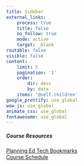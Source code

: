 ```yaml
---
title: Sidebar
external_links:
    process: true
    title: false
    no_follow: true
    mode: active
    target: _blank
routable: false
visible: false
content:
    limit: 5
    pagination: '1'
    order:
        dir: desc
        by: date
    items: '@self.children'
google_prettify: use_global
wow_js: use_global
animate_css: use_global
fontawesome: use_global
---
```


##### Course Resources
[Planning Ed Tech Bookmarks](https://www.diigo.com/user/markbullen/planning_ed_tech)  
[Course Schedule](http://localhost:8888/grav-skeleton-course-hub-site/course-schedule)

  


